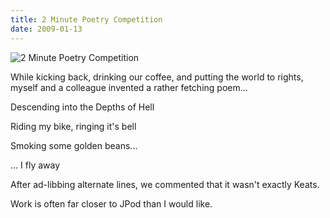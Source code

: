 ```yaml
---
title: 2 Minute Poetry Competition
date: 2009-01-13
---
```


![2 Minute Poetry Competition](https://source.unsplash.com/2aFp6EWWs58/1600x900)

While kicking back, drinking our coffee, and putting the world to rights, myself and a colleague invented a rather fetching poem...

Descending into the Depths of Hell

Riding my bike, ringing it's bell

Smoking some golden beans...

... I fly away

After ad-libbing alternate lines, we commented that it wasn't exactly Keats.

Work is often far closer to JPod than I would like.